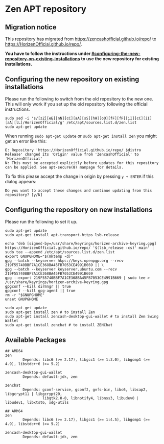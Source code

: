 # Zen APT repository

## Migration notice
This repository has migrated from https://zencashofficial.github.io/repo/ to https://HorizenOfficial.github.io/repo/.

**You have to follow the instructions under [#configuring-the-new-repository-on-existing-installations](https://github.com/HorizenOfficial/repo#configuring-the-new-repository-on-existing-installations) to use the new repository for existing installations.**

## Configuring the new repository on existing installations
Please run the following to switch from the old repository to the new one. This will only work if you set up the old repository following the official instructions.
```
sudo sed -i 's/[zZ][eE][nN][cC][aA][sS][hH][oO][fF][fF][iI][cC][iI][aA][lL]/HorizenOfficial/g' /etc/apt/sources.list.d/zen.list
sudo apt-get update
```
When running `sudo apt-get update` or `sudo apt-get install zen` you might get an error like this:
```
E: Repository 'https://HorizenOfficial.github.io/repo/ $distro Release' changed its 'Origin' value from 'ZencashOfficial' to 'HorizenOfficial'
N: This must be accepted explicitly before updates for this repository can be applied. See apt-secure(8) manpage for details.
```
To fix this please accept the change in origin by pressing `y + ENTER` if this dialog appears:
```
Do you want to accept these changes and continue updating from this repository? [y/N]
```

## Configuring the repository on new installations
Please run the following to set it up.
```
sudo apt-get update
sudo apt-get install apt-transport-https lsb-release

echo 'deb [signed-by=/usr/share/keyrings/horizen-archive-keyring.gpg] https://HorizenOfficial.github.io/repo/ '$(lsb_release -cs)' main' | sudo tee --append /etc/apt/sources.list.d/zen.list
export GNUPGHOME="$(mktemp -d)"
gpg --batch --keyserver hkps://keys.openpgp.org --recv 219F55740BBF7A1CE368BA45FB7053CE4991B669 || \
gpg --batch --keyserver keyserver.ubuntu.com --recv 219F55740BBF7A1CE368BA45FB7053CE4991B669
gpg --export 219F55740BBF7A1CE368BA45FB7053CE4991B669 | sudo tee > /usr/share/keyrings/horizen-archive-keyring.gpg
gpgconf --kill dirmngr || true
gpgconf --kill gpg-agent || true
rm -r "$GNUPGHOME"
unset GNUPGHOME

sudo apt-get update
sudo apt-get install zen # to install Zen
sudo apt-get install zencash-desktop-gui-wallet # to install Zen Swing Wallet
sudo apt-get install zenchat # to install ZENChat
```

## Available Packages
```
## AMD64
zen
        Depends: libc6 (>= 2.17), libgcc1 (>= 1:3.0), libgomp1 (>= 4.9), libstdc++6 (>= 5.2)

zencash-desktop-gui-wallet
        Depends: default-jdk, zen

zenchat
        Depends: gconf-service, gconf2, gvfs-bin, libc6, libcap2, libgcrypt11 | libgcrypt20,
                 libgtk2.0-0, libnotify4, libnss3, libudev0 | libudev1, libxtst6, xdg-utils

## ARM64
zen
        Depends: libc6 (>= 2.17), libgcc1 (>= 1:4.5), libgomp1 (>= 4.9), libstdc++6 (>= 5.2)

zencash-desktop-gui-wallet
        Depends: default-jdk, zen
```
